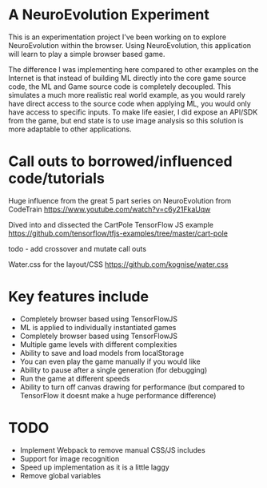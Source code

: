 # A NeuroEvolution Experiment
This is an experimentation project I've been working on to explore NeuroEvolution within the browser. Using
NeuroEvolution, this application will learn to play a simple browser based game.

The difference I was implementing here compared to other examples on the Internet is that instead of building ML directly into the core game source code, the ML and Game source code is completely decoupled. This simulates a much more realistic real world example, as you would rarely have direct access to the source code when applying ML, you would only have access to specific inputs. To make life easier, I did expose an API/SDK from the game, but end state is to use image analysis so this solution is more adaptable to other applications.

# Call outs to borrowed/influenced code/tutorials
Huge influence from the great 5 part series on NeuroEvolution from CodeTrain
https://www.youtube.com/watch?v=c6y21FkaUqw

Dived into and dissected the CartPole TensorFlow JS example
https://github.com/tensorflow/tfjs-examples/tree/master/cart-pole

todo - add crossover and mutate call outs

Water.css for the layout/CSS
https://github.com/kognise/water.css

# Key features include
 - Completely browser based using TensorFlowJS
 - ML is applied to individually instantiated games
 - Completely browser based using TensorFlowJS
 - Multiple game levels with different complexities
 - Ability to save and load models from localStorage
 - You can even play the game manually if you would like
 - Ability to pause after a single generation (for debugging)
 - Run the game at different speeds
 - Ability to turn off canvas drawing for performance (but compared to TensorFlow it doesnt make a huge performance difference)

# TODO
 - Implement Webpack to remove manual CSS/JS includes
 - Support for image recognition
 - Speed up implementation as it is a little laggy
 - Remove global variables
 
